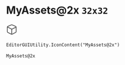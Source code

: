 # MyAssets@2x `32x32`
<img src="/img/MyAssets@2x.png" width=32 height=32>

``` CSharp
EditorGUIUtility.IconContent("MyAssets@2x")
```
```
MyAssets@2x
```
